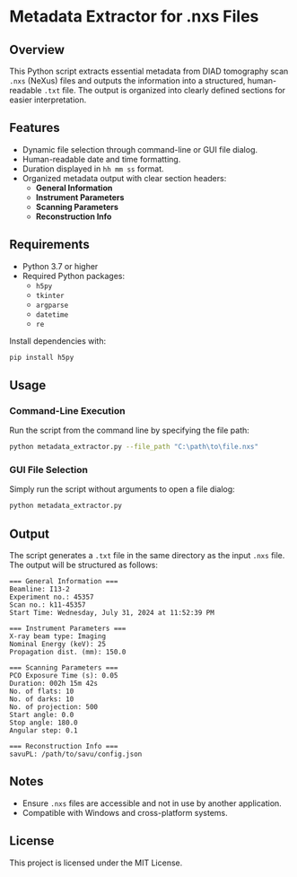 # Metadata Extractor for .nxs Files

## Overview

This Python script extracts essential metadata from DIAD tomography scan `.nxs` (NeXus) files and outputs the information into a structured, human-readable `.txt` file. The output is organized into clearly defined sections for easier interpretation.

## Features

- Dynamic file selection through command-line or GUI file dialog.
- Human-readable date and time formatting.
- Duration displayed in `hh mm ss` format.
- Organized metadata output with clear section headers:
  - **General Information**
  - **Instrument Parameters**
  - **Scanning Parameters**
  - **Reconstruction Info**

## Requirements

- Python 3.7 or higher
- Required Python packages:
  - `h5py`
  - `tkinter`
  - `argparse`
  - `datetime`
  - `re`

Install dependencies with:

```bash
pip install h5py
```

## Usage

### Command-Line Execution

Run the script from the command line by specifying the file path:

```bash
python metadata_extractor.py --file_path "C:\path\to\file.nxs"
```

### GUI File Selection

Simply run the script without arguments to open a file dialog:

```bash
python metadata_extractor.py
```

## Output

The script generates a `.txt` file in the same directory as the input `.nxs` file. The output will be structured as follows:

```
=== General Information ===
Beamline: I13-2
Experiment no.: 45357
Scan no.: k11-45357
Start Time: Wednesday, July 31, 2024 at 11:52:39 PM

=== Instrument Parameters ===
X-ray beam type: Imaging
Nominal Energy (keV): 25
Propagation dist. (mm): 150.0

=== Scanning Parameters ===
PCO Exposure Time (s): 0.05
Duration: 002h 15m 42s
No. of flats: 10
No. of darks: 10
No. of projection: 500
Start angle: 0.0
Stop angle: 180.0
Angular step: 0.1

=== Reconstruction Info ===
savuPL: /path/to/savu/config.json
```

## Notes

- Ensure `.nxs` files are accessible and not in use by another application.
- Compatible with Windows and cross-platform systems.

## License

This project is licensed under the MIT License.

